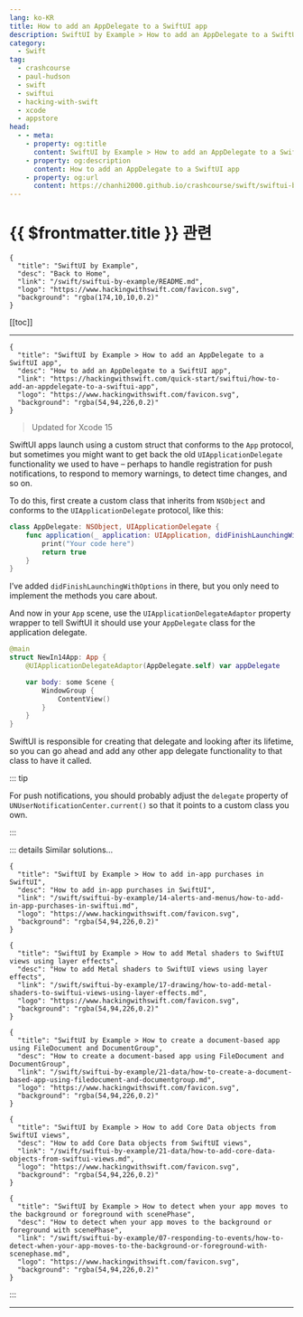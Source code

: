 ```yaml
---
lang: ko-KR
title: How to add an AppDelegate to a SwiftUI app
description: SwiftUI by Example > How to add an AppDelegate to a SwiftUI app
category:
  - Swift
tag: 
  - crashcourse
  - paul-hudson
  - swift
  - swiftui
  - hacking-with-swift
  - xcode
  - appstore
head:
  - - meta:
    - property: og:title
      content: SwiftUI by Example > How to add an AppDelegate to a SwiftUI app
    - property: og:description
      content: How to add an AppDelegate to a SwiftUI app
    - property: og:url
      content: https://chanhi2000.github.io/crashcourse/swift/swiftui-by-example/07-responding-to-events/how-to-add-an-appdelegate-to-a-swiftui-app.html
---
```


# {{ $frontmatter.title }} 관련

```component VPCard
{
  "title": "SwiftUI by Example",
  "desc": "Back to Home",
  "link": "/swift/swiftui-by-example/README.md",
  "logo": "https://www.hackingwithswift.com/favicon.svg",
  "background": "rgba(174,10,10,0.2)"
}
```

[[toc]]

---

```component VPCard
{
  "title": "SwiftUI by Example > How to add an AppDelegate to a SwiftUI app",
  "desc": "How to add an AppDelegate to a SwiftUI app",
  "link": "https://hackingwithswift.com/quick-start/swiftui/how-to-add-an-appdelegate-to-a-swiftui-app",
  "logo": "https://www.hackingwithswift.com/favicon.svg",
  "background": "rgba(54,94,226,0.2)"
}
```

> Updated for Xcode 15

SwiftUI apps launch using a custom struct that conforms to the `App` protocol, but sometimes you might want to get back the old `UIApplicationDelegate` functionality we used to have – perhaps to handle registration for push notifications, to respond to memory warnings, to detect time changes, and so on.

To do this, first create a custom class that inherits from `NSObject` and conforms to the `UIApplicationDelegate` protocol, like this:

```swift
class AppDelegate: NSObject, UIApplicationDelegate {
    func application(_ application: UIApplication, didFinishLaunchingWithOptions launchOptions: [UIApplication.LaunchOptionsKey : Any]? = nil) -> Bool {
        print("Your code here")
        return true
    }
}
```

I’ve added `didFinishLaunchingWithOptions` in there, but you only need to implement the methods you care about.

And now in your `App` scene, use the `UIApplicationDelegateAdaptor` property wrapper to tell SwiftUI it should use your `AppDelegate` class for the application delegate.

```swift
@main
struct NewIn14App: App {
    @UIApplicationDelegateAdaptor(AppDelegate.self) var appDelegate

    var body: some Scene {
        WindowGroup {
            ContentView()
        }
    }
}
```

SwiftUI is responsible for creating that delegate and looking after its lifetime, so you can go ahead and add any other app delegate functionality to that class to have it called.

::: tip

For push notifications, you should probably adjust the `delegate` property of `UNUserNotificationCenter.current()` so that it points to a custom class you own.

:::

::: details Similar solutions…

```component VPCard
{
  "title": "SwiftUI by Example > How to add in-app purchases in SwiftUI",
  "desc": "How to add in-app purchases in SwiftUI",
  "link": "/swift/swiftui-by-example/14-alerts-and-menus/how-to-add-in-app-purchases-in-swiftui.md",
  "logo": "https://www.hackingwithswift.com/favicon.svg",
  "background": "rgba(54,94,226,0.2)"
}
```

```component VPCard
{
  "title": "SwiftUI by Example > How to add Metal shaders to SwiftUI views using layer effects",
  "desc": "How to add Metal shaders to SwiftUI views using layer effects",
  "link": "/swift/swiftui-by-example/17-drawing/how-to-add-metal-shaders-to-swiftui-views-using-layer-effects.md",
  "logo": "https://www.hackingwithswift.com/favicon.svg",
  "background": "rgba(54,94,226,0.2)"
}
```

```component VPCard
{
  "title": "SwiftUI by Example > How to create a document-based app using FileDocument and DocumentGroup",
  "desc": "How to create a document-based app using FileDocument and DocumentGroup",
  "link": "/swift/swiftui-by-example/21-data/how-to-create-a-document-based-app-using-filedocument-and-documentgroup.md",
  "logo": "https://www.hackingwithswift.com/favicon.svg",
  "background": "rgba(54,94,226,0.2)"
}
```

```component VPCard
{
  "title": "SwiftUI by Example > How to add Core Data objects from SwiftUI views",
  "desc": "How to add Core Data objects from SwiftUI views",
  "link": "/swift/swiftui-by-example/21-data/how-to-add-core-data-objects-from-swiftui-views.md",
  "logo": "https://www.hackingwithswift.com/favicon.svg",
  "background": "rgba(54,94,226,0.2)"
}
```

```component VPCard
{
  "title": "SwiftUI by Example > How to detect when your app moves to the background or foreground with scenePhase",
  "desc": "How to detect when your app moves to the background or foreground with scenePhase",
  "link": "/swift/swiftui-by-example/07-responding-to-events/how-to-detect-when-your-app-moves-to-the-background-or-foreground-with-scenephase.md",
  "logo": "https://www.hackingwithswift.com/favicon.svg",
  "background": "rgba(54,94,226,0.2)"
}
```

:::

---

<TagLinks />